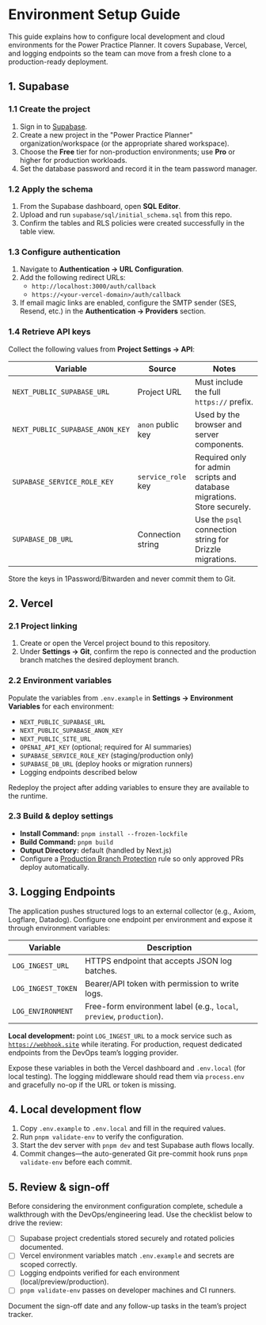 # Environment Setup Guide

This guide explains how to configure local development and cloud environments for the Power Practice Planner. It covers Supabase, Vercel, and logging endpoints so the team can move from a fresh clone to a production-ready deployment.

## 1. Supabase

### 1.1 Create the project

1. Sign in to [Supabase](https://supabase.com/).
2. Create a new project in the "Power Practice Planner" organization/workspace (or the appropriate shared workspace).
3. Choose the **Free** tier for non-production environments; use **Pro** or higher for production workloads.
4. Set the database password and record it in the team password manager.

### 1.2 Apply the schema

1. From the Supabase dashboard, open **SQL Editor**.
2. Upload and run `supabase/sql/initial_schema.sql` from this repo.
3. Confirm the tables and RLS policies were created successfully in the table view.

### 1.3 Configure authentication

1. Navigate to **Authentication → URL Configuration**.
2. Add the following redirect URLs:
   - `http://localhost:3000/auth/callback`
   - `https://<your-vercel-domain>/auth/callback`
3. If email magic links are enabled, configure the SMTP sender (SES, Resend, etc.) in the **Authentication → Providers** section.

### 1.4 Retrieve API keys

Collect the following values from **Project Settings → API**:

| Variable | Source | Notes |
| --- | --- | --- |
| `NEXT_PUBLIC_SUPABASE_URL` | Project URL | Must include the full `https://` prefix. |
| `NEXT_PUBLIC_SUPABASE_ANON_KEY` | `anon` public key | Used by the browser and server components. |
| `SUPABASE_SERVICE_ROLE_KEY` | `service_role` key | Required only for admin scripts and database migrations. Store securely. |
| `SUPABASE_DB_URL` | Connection string | Use the `psql` connection string for Drizzle migrations. |

Store the keys in 1Password/Bitwarden and never commit them to Git.

## 2. Vercel

### 2.1 Project linking

1. Create or open the Vercel project bound to this repository.
2. Under **Settings → Git**, confirm the repo is connected and the production branch matches the desired deployment branch.

### 2.2 Environment variables

Populate the variables from `.env.example` in **Settings → Environment Variables** for each environment:

- `NEXT_PUBLIC_SUPABASE_URL`
- `NEXT_PUBLIC_SUPABASE_ANON_KEY`
- `NEXT_PUBLIC_SITE_URL`
- `OPENAI_API_KEY` (optional; required for AI summaries)
- `SUPABASE_SERVICE_ROLE_KEY` (staging/production only)
- `SUPABASE_DB_URL` (deploy hooks or migration runners)
- Logging endpoints described below

Redeploy the project after adding variables to ensure they are available to the runtime.

### 2.3 Build & deploy settings

- **Install Command:** `pnpm install --frozen-lockfile`
- **Build Command:** `pnpm build`
- **Output Directory:** default (handled by Next.js)
- Configure a [Production Branch Protection](https://vercel.com/docs/workflows/git/protecting-your-production-branch) rule so only approved PRs deploy automatically.

## 3. Logging Endpoints

The application pushes structured logs to an external collector (e.g., Axiom, Logflare, Datadog). Configure one endpoint per environment and expose it through environment variables:

| Variable | Description |
| --- | --- |
| `LOG_INGEST_URL` | HTTPS endpoint that accepts JSON log batches. |
| `LOG_INGEST_TOKEN` | Bearer/API token with permission to write logs. |
| `LOG_ENVIRONMENT` | Free-form environment label (e.g., `local`, `preview`, `production`). |

**Local development:** point `LOG_INGEST_URL` to a mock service such as [`https://webhook.site`](https://webhook.site) while iterating. For production, request dedicated endpoints from the DevOps team’s logging provider.

Expose these variables in both the Vercel dashboard and `.env.local` (for local testing). The logging middleware should read them via `process.env` and gracefully no-op if the URL or token is missing.

## 4. Local development flow

1. Copy `.env.example` to `.env.local` and fill in the required values.
2. Run `pnpm validate-env` to verify the configuration.
3. Start the dev server with `pnpm dev` and test Supabase auth flows locally.
4. Commit changes—the auto-generated Git pre-commit hook runs `pnpm validate-env` before each commit.

## 5. Review & sign-off

Before considering the environment configuration complete, schedule a walkthrough with the DevOps/engineering lead. Use the checklist below to drive the review:

- [ ] Supabase project credentials stored securely and rotated policies documented.
- [ ] Vercel environment variables match `.env.example` and secrets are scoped correctly.
- [ ] Logging endpoints verified for each environment (local/preview/production).
- [ ] `pnpm validate-env` passes on developer machines and CI runners.

Document the sign-off date and any follow-up tasks in the team’s project tracker.

